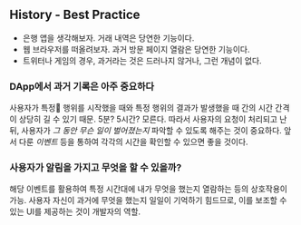 ## History - Best Practice

- 은행 앱을 생각해보자. 거래 내역은 당연한 기능이다.
- 웹 브라우저를 떠올려보자. 과거 방문 페이지 열람은 당연한 기능이다.
- 트위터나 게임의 경우, 과거라는 것은 드러나지 않거나, 그런 개념이 없다.

### DApp에서 과거 기록은 아주 중요하다

사용자가 특정 행위를 시작했을 때와 특정 행위의 결과가 발생했을 때 간의 시간 간격이 상당히 길 수 있기 때문. 5분? 5시간? 모른다. 따라서 사용자의 요청이 처리되고 난 뒤, 사용자가 *그 동안 무슨 일이 벌어졌는지* 파악할 수 있도록 해주는 것이 중요하다. 앞서 다룬 *이벤트* 등을 통하여 각각의 시간을 확인할 수 있으면 좋을 것이다.

### 사용자가 알림을 가지고 무엇을 할 수 있을까?

해당 이벤트를 활용하여 특정 시간대에 내가 무엇을 했는지 열람하는 등의 상호작용이 가능. 사용자 자신이 과거에 무엇을 했는지 일일이 기억하기 힘드므로, 이를 보조할 수 있는 UI를 제공하는 것이 개발자의 역할.

